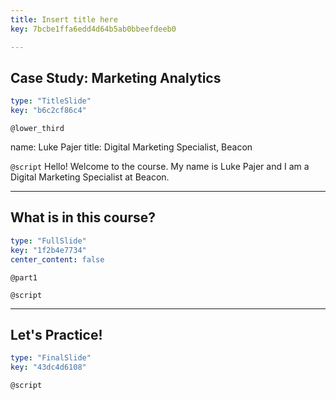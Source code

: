 ```yaml
---
title: Insert title here
key: 7bcbe1ffa6edd4d64b5ab0bbeefdeeb0

---
```

## **Case Study: Marketing Analytics**

```yaml
type: "TitleSlide"
key: "b6c2cf86c4"
```

`@lower_third`

name: Luke Pajer
title: Digital Marketing Specialist, Beacon


`@script`
Hello! Welcome to the course.
My name is Luke Pajer and I am a Digital Marketing Specialist at Beacon.


---
## **What is in this course?**

```yaml
type: "FullSlide"
key: "1f2b4e7734"
center_content: false
```

`@part1`



`@script`



---
## Let's Practice!

```yaml
type: "FinalSlide"
key: "43dc4d6108"
```

`@script`


